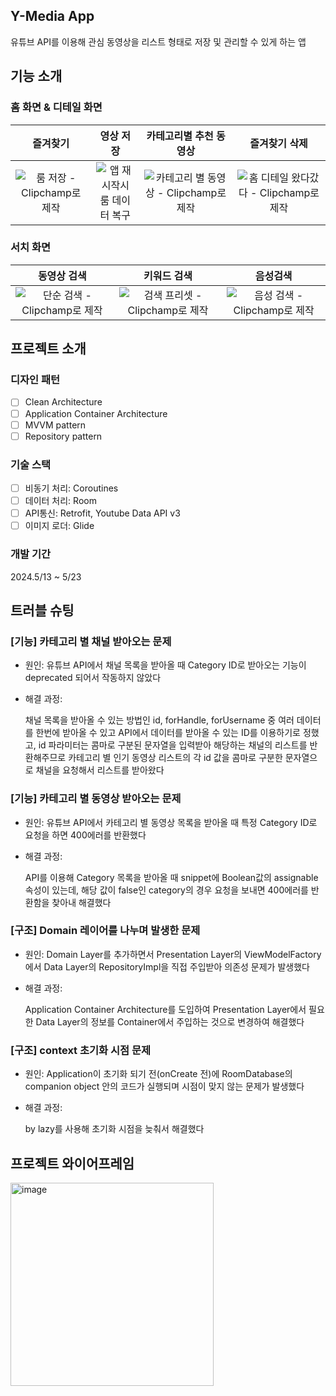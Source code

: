 ## Y-Media App
유튜브 API를 이용해 관심 동영상을 리스트 형태로 저장 및 관리할 수 있게 하는 앱

## 기능 소개

### 홈 화면 & 디테일 화면

|즐겨찾기|영상 저장|카테고리별 추천 동영상|즐겨찾기 삭제|
|:-----:|:-----:|:-----:|:-----:|
|![룸 저장 - Clipchamp로 제작](https://github.com/Android-3rd-team-3/Y-Media-App/assets/157380033/3f57bb0d-651a-48df-8a40-e814201392e8)| ![앱 재시작시 룸 데이터 복구](https://github.com/Android-3rd-team-3/Y-Media-App/assets/157380033/8678f197-0539-4706-ada5-204c89980850)| ![카테고리 별 동영상 - Clipchamp로 제작](https://github.com/Android-3rd-team-3/Y-Media-App/assets/157380033/af2a516a-9ad4-4428-aea6-1bf8d0e21195)|![홈 디테일 왔다갔다 - Clipchamp로 제작](https://github.com/Android-3rd-team-3/Y-Media-App/assets/157380033/6c10f1ab-e9d4-4c68-9a60-69361596a784) |

### 서치 화면

| 동영상 검색| 키워드 검색 | 음성검색 |
|:-----:|:-----:|:-----:|
|![단순 검색 - Clipchamp로 제작](https://github.com/Android-3rd-team-3/Y-Media-App/assets/157380033/d9a16806-21bf-4b70-9d9a-2bee8ec046d1)|![검색 프리셋 - Clipchamp로 제작](https://github.com/Android-3rd-team-3/Y-Media-App/assets/157380033/953be99f-922a-4528-b66c-e006928bf02f) |![음성 검색 - Clipchamp로 제작](https://github.com/Android-3rd-team-3/Y-Media-App/assets/157380033/4d725328-6c56-4b17-b989-0b38304c68a6)|

## 프로젝트 소개

### 디자인 패턴

- [ ] Clean Architecture
- [ ] Application Container Architecture
- [ ] MVVM pattern
- [ ] Repository pattern

### 기술 스택

- [ ] 비동기 처리: Coroutines
- [ ] 데이터 처리: Room
- [ ] API통신: Retrofit, Youtube Data API v3
- [ ] 이미지 로더: Glide

### 개발 기간
2024.5/13 ~ 5/23


## 트러블 슈팅

### [기능] 카테고리 별 채널 받아오는 문제
- 원인: 유튜브 API에서 채널 목록을 받아올 때 Category ID로 받아오는 기능이 deprecated 되어서 작동하지 않았다
- 해결 과정:

  채널 목록을 받아올 수 있는 방법인 id, forHandle, forUsername 중 여러 데이터를 한번에 받아올 수 있고 API에서 데이터를 받아올 수 있는 ID를 이용하기로 정했고, 
  id 파라미터는 콤마로 구분된 문자열을 입력받아 해당하는 채널의 리스트를 반환해주므로 카테고리 별 인기 동영상 리스트의 각 id 값을 콤마로 구분한 문자열으로 채널을 요청해서 리스트를 받아왔다

### [기능] 카테고리 별 동영상 받아오는 문제
- 원인: 유튜브 API에서 카테고리 별 동영상 목록을 받아올 때 특정 Category ID로 요청을 하면 400에러를 반환했다
- 해결 과정:

  API를 이용해 Category 목록을 받아올 때 snippet에 Boolean값의 assignable 속성이 있는데, 해당 값이 false인 category의 경우 요청을 보내면 400에러를 반환함을 찾아내 해결했다

### [구조] Domain 레이어를 나누며 발생한 문제
- 원인: Domain Layer를 추가하면서 Presentation Layer의 ViewModelFactory에서 Data Layer의 RepositoryImpl을 직접 주입받아 의존성 문제가 발생했다
- 해결 과정:

  Application Container Architecture를 도입하여 Presentation Layer에서 필요한 Data Layer의 정보를 Container에서 주입하는 것으로 변경하여 해결했다

### [구조] context 초기화 시점 문제
- 원인: Application이 초기화 되기 전(onCreate 전)에 RoomDatabase의 companion object 안의 코드가 실행되며 시점이 맞지 않는 문제가 발생했다
- 해결 과정:

  by lazy를 사용해 초기화 시점을 늦춰서 해결했다


  
## 프로젝트 와이어프레임

<img width="325" alt="image" src="https://github.com/Android-3rd-team-3/Y-Media-App/assets/157380033/5798e715-5f1f-4be7-94e8-342c4be64cc3">


 
